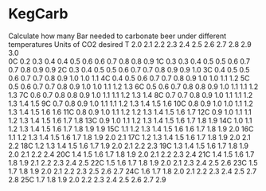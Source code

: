 KegCarb
=======

Calculate how many Bar needed to carbonate beer under different temperatures
                      Units of CO2 desired
T     2.0 2.1 2.2 2.3 2.4 2.5 2.6 2.7 2.8 2.9 3.0   
0C   0.2 0.3 0.4 0.4 0.5 0.6 0.6 0.7 0.8 0.8 0.9
1C   0.3 0.3 0.4 0.5 0.5 0.6 0.7 0.7 0.8 0.9 0.9
2C   0.3 0.4 0.5 0.5 0.6 0.7 0.7 0.8 0.9 0.9 1.0
3C   0.4 0.5 0.5 0.6 0.7 0.7 0.8 0.9 1.0 1.0 1.1
4C   0.4 0.5 0.6 0.7 0.7 0.8 0.9 1.0 1.0 1.1 1.2
5C   0.5 0.6 0.7 0.7 0.8 0.9 1.0 1.0 1.1 1.2 1.3
6C   0.5 0.6 0.7 0.8 0.8 0.9 1.0 1.1 1.1 1.2 1.3
7C   0.6 0.7 0.8 0.8 0.9 1.0 1.1 1.1 1.2 1.3 1.4
8C   0.7 0.7 0.8 0.9 1.0 1.1 1.1 1.2 1.3 1.4 1.5
9C   0.7 0.8 0.9 1.0 1.1 1.1 1.2 1.3 1.4 1.5 1.6
10C 0.8 0.9 1.0 1.0 1.1 1.2 1.3 1.4 1.5 1.6 1.6
11C 0.8 0.9 1.0 1.1 1.2 1.2 1.3 1.4 1.5 1.6 1.7
12C 0.9 1.0 1.1 1.1 1.2 1.3 1.4 1.5 1.6 1.7 1.8
13C 0.9 1.0 1.1 1.2 1.3 1.4 1.5 1.6 1.7 1.8 1.9
14C 1.0 1.1 1.2 1.3 1.4 1.5 1.6 1.7 1.8 1.9 1.9
15C 1.1 1.2 1.3 1.4 1.5 1.6 1.6 1.7 1.8 1.9 2.0
16C 1.1 1.2 1.3 1.4 1.5 1.6 1.7 1.8 1.9 2.0 2.1
17C 1.2 1.3 1.4 1.5 1.6 1.7 1.8 1.9 2.0 2.1 2.2
18C 1.2 1.3 1.4 1.5 1.6 1.7 1.9 2.0 2.1 2.2 2.3
19C 1.3 1.4 1.5 1.6 1.7 1.8 1.9 2.0 2.1 2.2 2.4
20C 1.4 1.5 1.6 1.7 1.8 1.9 2.0 2.1 2.2 2.3 2.4
21C 1.4 1.5 1.6 1.7 1.8 1.9 2.1 2.2 2.3 2.4 2.5
22C 1.5 1.6 1.7 1.8 1.9 2.0 2.1 2.3 2.4 2.5 2.6
23C 1.5 1.7 1.8 1.9 2.0 2.1 2.2 2.3 2.5 2.6 2.7
24C 1.6 1.7 1.8 2.0 2.1 2.2 2.3 2.4 2.5 2.7 2.8
25C 1.7 1.8 1.9 2.0 2.2 2.3 2.4 2.5 2.6 2.7 2.9